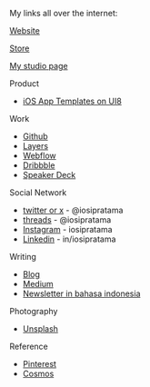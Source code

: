 My links all over the internet: 

[Website](https://iosipratama.com/)

[Store](https://store.iosipratama.com)

[My studio page](https://studio.iosipratama.com/)

Product 
- [iOS App Templates on UI8](http://ui8.net/iosipratama)

Work
- [Github](https://github.com/iosipratama) 
- [Layers](https://layers.to/iosipratama)
- [Webflow](https://webflow.com/@iosipratama)
- [Dribbble](https://dribbble.com/iosipratama)
- [Speaker Deck](https://speakerdeck.com/iosipratama)

Social Network
- [twitter or x](https://twitter.com/iosipratama) - @iosipratama
- [threads](https://www.threads.com/@iosipratama) - @iosipratama
- [Instagram](https://www.instagram.com/iosipratama/) - iosipratama
- [Linkedin](https://www.linkedin.com/in/iosipratama/) - in/iosipratama

Writing 
- [Blog](https://iosipratama.com/blog)
- [Medium](https://medium.com/@iosipratama)
- [Newsletter in bahasa indonesia](https://iosipratama.substack.com/) 

Photography
- [Unsplash](https://unsplash.com/@iosipratama)

Reference
- [Pinterest](https://id.pinterest.com/iosipratama/)
- [Cosmos](https://www.cosmos.so/iosipratama)

